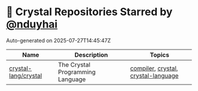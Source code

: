 # 🌟 Crystal Repositories Starred by [@nduyhai](https://github.com/nduyhai)

Auto-generated on 2025-07-27T14:45:47Z

| Name | Description | Topics |
|------|-------------|-------|
| [crystal-lang/crystal](https://github.com/crystal-lang/crystal) | The Crystal Programming Language | [compiler](https://github.com/topics/compiler), [crystal](https://github.com/topics/crystal), [crystal-language](https://github.com/topics/crystal-language) |
